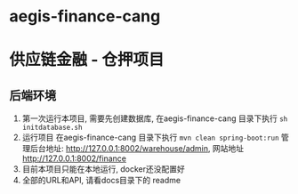 # aegis-finance-cang
# 供应链金融 - 仓押项目

## 后端环境

1. 第一次运行本项目, 需要先创建数据库, 在aegis-finance-cang 目录下执行 ``` sh initdatabase.sh ```
2. 运行项目 在aegis-finance-cang 目录下执行 ``` mvn clean spring-boot:run ``` 管理后台地址: http://127.0.0.1:8002/warehouse/admin, 网站地址 http://127.0.0.1:8002/finance
3. 目前本项目只能在本地运行, docker还没配置好
4. 全部的URL和API, 请看docs目录下的 readme